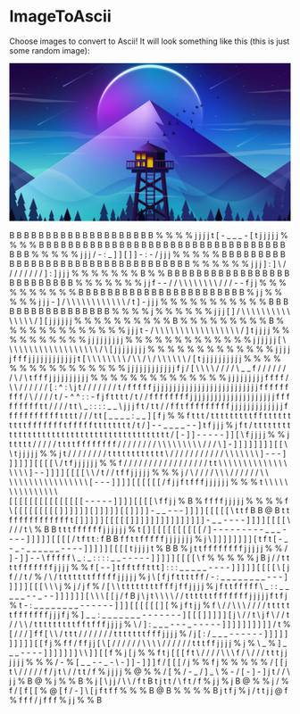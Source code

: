 # ImageToAscii

Choose images to convert to Ascii! It will look something like this (this is just some random image):  

![alt text](https://github.com/EduardR02/ImageToAscii/blob/main/some_random_image.jpg?raw=true)  
  

B B B B B B B B B B B B B B B B B B B B % % % % j j j j t [ - _ _ _ - [ t j j j j j % % % % B B B B B B B B B B B B B B B B B B B
B B B B B B B B B B B B B B B B B B % % % % % j j j / - : _ ] ] [ ] ] - : - / j j j % % % % % B B B B B B B B B B B B B B B B B B
B B B B B B B B B B B B B B B B % % % % % % j j j ] : ] \ / / / / / / / / ] : ] j j j % % % % % % % B % % B B B B B B B B B B B B
B B B B B B B B B B B B B B % % % % % % % j j f - - / / \ \ \ \ \ \ \ \ / / / - - f j j % % % % % % % % % % B B B B B B B B B B B
B B B B B B B B B B B B % j j % % % % % j j j - ] / \ \ \ \ \ \ \ \ \ \ \ \ / t ] - j j j % % % % % % % % % % % B B B B B B B B B
B B B B B B B B % % % % j % % % % % % j j j [ ] / \ \ \ \ \ \ \ \ \ \ \ \ \ \ \ / ] [ j j j j j j % % % % % % % % % % B % % % % %
% % % % B % % % % % % % % % % % % % j j j t - / \ \ \ \ \ \ \ \ \ \ \ \ \ \ \ \ \ / ] t j j j j % % % % % % % % % % j j j j j j j
j j % % % % % % % % % % % % % j j j j j j [ \ \ \ \ \ \ \ \ \ \ \ \ \ \ \ \ \ \ \ / \ [ j j j j j j j j % % % % % % % % % % % % %
j j j j j f f f j j j j j j j j j j j j t [ \ \ \ \ \ \ \ \ / \ \ / \ / \ \ \ \ \ \ / [ t j j j j j j j j j j % % % % % % % % % %
% % % % % % j j j j j j j j j j j j f j / [ \ \ \ \ / / / / \ _ _ f / / / / / / / \ / \ t f f f j j j j j j j j j j % % % % % % %
% % % % % % % j j j j j j j j j f f f f / \ \ / / / / / / [ : ^ : \ j t / / / / / / / t / f f f f f j j j j j j j j j j j j j j j
j j j j j j j j j j j f f f f f f f f f / \ / / / / t / - ^ ^ : : - f j f t t t t / t / / f f f f f f f f j j j j j j j j j j j j
j j j j j j j j j f f f f f f f f f t t / / / / t t \ _ : : : : _ _ \ j j j f t / t t / / f f t f f f f f f f f f j j j j j j j j
j j j j j f f f f f f f f f f f t t t t / / / t t [ _ _ _ _ : _ _ ] [ f j % % f t t t / t t t t t t t t t f f t t t t t t t t t t
f f f f f f f t f f f f f t t t t t t t t / t / ] - - _ _ _ _ - - ] t f j j j % j f t / t t t t t t t t t t t t t t t t t t t t t
t t t t t t t t t t t t t t t t t t t t t / [ - ] ] - - - - - ] ] [ \ f j j j j % % j t t t t t / / / / / t t t t f f f f f f f f
/ / / / / / / / \ \ \ \ \ \ \ \ \ / / / \ ] - ] ] ] ] ] ] ] ] [ [ \ \ t j j j j j % % j t / / / / / / / / t t t t t t t t t t t t
\ / / / / / / / / / / / \ \ \ \ \ \ \ ] - - - ] ] ] ] ] ] [ [ [ [ \ / t f j j j j j j % % f / / / / / / / / / / / / / / / / / t t
\ \ \ \ \ \ \ \ \ \ \ \ \ \ \ \ \ \ ] - - ] ] ] ] [ [ [ [ \ \ / t / / t f f j j j j j % % % j / \ / / / / \ \ \ / / / / / / \ \ \
\ \ \ \ \ \ \ \ \ \ \ \ \ \ \ \ [ - - - ] ] ] ] [ [ [ [ [ [ / f j j f t f f f j j j j j j % % % t \ \ \ \ \ \ \ \ \ \ \ \ \ \ \ \
[ [ [ [ [ [ [ [ [ [ [ [ [ [ [ - - - - - ] ] ] ] [ [ [ [ \ f f j j % B % f f f f j j j j j % % % % f \ [ [ [ [ [ [ [ [ [ ] ] ] ] ]
] [ ] ] ] ] ] [ [ ] ] ] ] - _ _ - - - ] ] ] ] [ [ [ [ [ \ t t f B B @ B t t f f f f f f f f f f f f t [ ] ] ] ] ] [ [ [ [ [ ] ] ]
] ] ] ] ] ] ] ] ] ] ] ] - _ _ - - - - ] ] ] ] [ [ [ [ \ / / / t \ % B B t t t f f f f f f j j j j j j % t [ ] [ [ [ [ [ [ [ [ [ [
/ ] - - - - - - - - - _ _ _ - - - - ] ] ] ] ] [ [ [ [ / t f t t : f B B f f t t f f f f f j j j j j j j % j \ ] ] ] ] ] ] ] ] [ t
f t [ - _ - _ - _ _ _ _ _ _ - - - - ] ] ] ] ] [ [ [ [ t j j j j t % B B % j t t f f f f f f f f j j j j j % % / ] - ] ] - - \ f f
f f f \ _ : _ : : : : _ _ - - - - - ] ] ] ] ] [ [ [ [ \ f % % % % % j B j / / t t t t f f f f f f f j j j j % % f [ - - ] t f f t
f f t t t ] : : : _ _ _ _ _ - - - - ] ] ] ] ] [ [ [ [ \ [ j f / / t / % / \ / t t t t t t t f f f f f j j j j j % j \ [ f j f t t
t t f f / - : _ _ _ _ _ _ _ _ - - - ] ] ] ] ] [ [ [ \ \ \ j % j / j f % / [ \ \ t t t t t t t t f f f j f f j j j j % j f t t f f
f f f \ _ : : _ _ _ _ _ - - _ - - ] ] ] ] ] ] [ \ \ \ [ [ j / f B j \ j t \ \ \ \ / / t t t t t t f f f f f f f j j j j j f t f j
% t - : _ _ _ _ _ _ _ _ - - - - - - ] ] ] [ [ [ [ [ [ ] [ % j f t j j % f \ / / \ \ \ / / / / t t t t t t f f f f f f f j j j f j
% ] _ _ : _ _ _ _ _ _ _ - - - - - - - ] [ [ [ ] ] ] ] ] [ j \ / / t \ j f \ / / t / / \ \ / t t t t t t t t t f f t f f f j j j j
% \ / ] : _ _ _ - - - _ - - - - - ] ] ] ] ] ] ] ] ] ] / t % [ / / / ] f f [ \ \ / t t t / / / / / / / t t t t t t t f f f j j j j
% / j [ : / _ _ _ - - - - - - ] ] ] ] ] ] ] ] ] ] [ [ f j % f f / f f j j [ \ [ / / / / / / \ \ \ \ / / / / / / t t t f f j j j j
% j % \ _ % ] _ _ _ - - - - ] ] ] ] ] ] ] \ \ ] ] [ [ f % j [ j % % f t j [ [ [ f t \ / / / / \ \ \ f / \ / / / t t t j j j j j j
% % % / - % [ _ _ - - _ - \ - ] ] - ] ] ] f / [ [ [ / j % % f j % % % % % / [ [ j t \ / / / / / f / j t \ / / t t / f % j j j j %
@ % % / [ % / - _ / ] _ \ % - / [ - ] - ] j t / / \ j j % B @ % j % % B % j [ \ j j / \ \ / f t B t j t t / \ f t / f % j j % j B
@ % % j / % f / [ f [ [ % @ [ f / - ] \ [ j f t f f % % % B @ B % % % % B j t f j % j / t t j j @ f % f f f / j f f f % j j % % B



